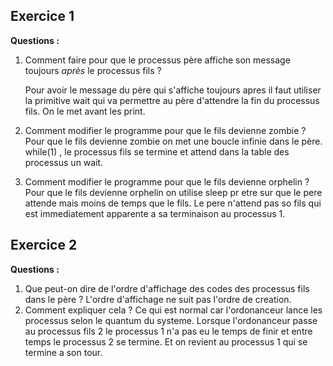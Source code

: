 ## Exercice 1

**Questions :**

1. Comment faire pour que le processus père affiche son message toujours *après* le processus fils ?

    Pour avoir le message du père qui s'affiche toujours apres il faut utiliser la primitive wait qui va permettre au père d'attendre la fin du processus fils. On le met avant les print.


2. Comment modifier le programme pour que le fils devienne  zombie ?
    Pour que le fils devienne zombie on met une boucle infinie dans le père. while(1) , le processus fils se termine et attend dans la table des processus un wait. 

3. Comment modifier le programme pour que le fils devienne orphelin ?
    Pour que le fils devienne orphelin on utilise sleep pr etre sur que le pere attende mais moins de temps que le fils.
    Le pere n'attend pas so fils qui est immediatement apparente a sa terminaison au processus 1.

##  Exercice 2

**Questions :**

1. Que peut-on dire de l'ordre d'affichage des codes des processus fils dans le père ?
    L'ordre d'affichage ne suit pas l'ordre de creation.
2. Comment expliquer cela ?
    Ce qui est normal car l'ordonanceur lance les processus selon le quantum du systeme.
    Lorsque l'ordonanceur passe au processus fils 2 le processus 1 n'a pas eu le temps de finir et entre temps le processus 2 se termine. Et on revient au processus 1 qui se termine a son tour.


